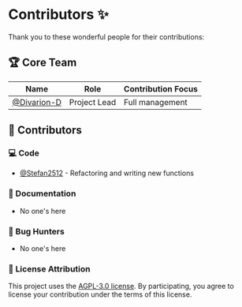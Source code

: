 
# Contributors ✨

Thank you to these wonderful people for their contributions:

## 🏆 Core Team

| Name | Role | Contribution Focus |
|----------------|---------------------|--------------------|
| [@Divarion-D](https://github.com/Divarion-D) | Project Lead | Full management |

<!-- ## 🌟 Community Stars (Top Contributors)

| Contributor | PRs Merged | Highlights |
|----------------|------------|-------------------------------------|
| [@adfasf](https://github.com/dsdfasdaln) | 42 | Description | -->

## 👥 Contributors

### 💻 Code
- [@Stefan2512](https://github.com/Stefan2512) - Refactoring and writing new functions

### 📖 Documentation
- No one's here

### 🐛 Bug Hunters
- No one's here

### 📜 License Attribution

This project uses the [AGPL-3.0 license](LICENSE). By participating, you agree to license your contribution under the terms of this license.